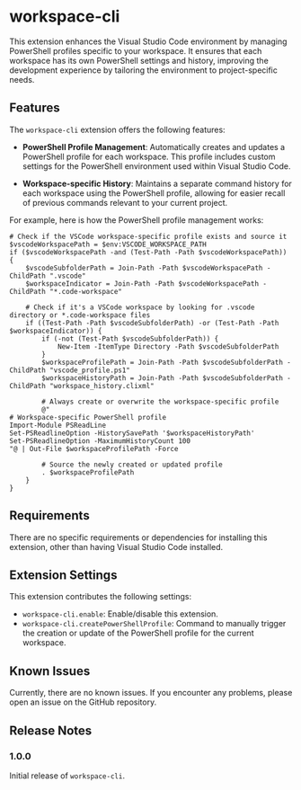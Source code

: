 # workspace-cli 
This extension enhances the Visual Studio Code environment by managing PowerShell profiles specific to your workspace. It ensures that each workspace has its own PowerShell settings and history, improving the development experience by tailoring the environment to project-specific needs.

## Features

The `workspace-cli` extension offers the following features:

- **PowerShell Profile Management**: Automatically creates and updates a PowerShell profile for each workspace. This profile includes custom settings for the PowerShell environment used within Visual Studio Code.

- **Workspace-specific History**: Maintains a separate command history for each workspace using the PowerShell profile, allowing for easier recall of previous commands relevant to your current project.

For example, here is how the PowerShell profile management works:

```
# Check if the VSCode workspace-specific profile exists and source it
$vscodeWorkspacePath = $env:VSCODE_WORKSPACE_PATH
if ($vscodeWorkspacePath -and (Test-Path -Path $vscodeWorkspacePath)) {
    $vscodeSubfolderPath = Join-Path -Path $vscodeWorkspacePath -ChildPath ".vscode"
    $workspaceIndicator = Join-Path -Path $vscodeWorkspacePath -ChildPath "*.code-workspace"

    # Check if it's a VSCode workspace by looking for .vscode directory or *.code-workspace files
    if ((Test-Path -Path $vscodeSubfolderPath) -or (Test-Path -Path $workspaceIndicator)) {
        if (-not (Test-Path $vscodeSubfolderPath)) {
            New-Item -ItemType Directory -Path $vscodeSubfolderPath
        }
        $workspaceProfilePath = Join-Path -Path $vscodeSubfolderPath -ChildPath "vscode_profile.ps1"
        $workspaceHistoryPath = Join-Path -Path $vscodeSubfolderPath -ChildPath "workspace_history.clixml"

        # Always create or overwrite the workspace-specific profile
        @"
# Workspace-specific PowerShell profile
Import-Module PSReadLine
Set-PSReadlineOption -HistorySavePath '$workspaceHistoryPath'
Set-PSReadlineOption -MaximumHistoryCount 100
"@ | Out-File $workspaceProfilePath -Force

        # Source the newly created or updated profile
        . $workspaceProfilePath
    }
}
```


## Requirements

There are no specific requirements or dependencies for installing this extension, other than having Visual Studio Code installed.

## Extension Settings

This extension contributes the following settings:

* `workspace-cli.enable`: Enable/disable this extension.
* `workspace-cli.createPowerShellProfile`: Command to manually trigger the creation or update of the PowerShell profile for the current workspace.

## Known Issues

Currently, there are no known issues. If you encounter any problems, please open an issue on the GitHub repository.

## Release Notes

### 1.0.0

Initial release of `workspace-cli`.

